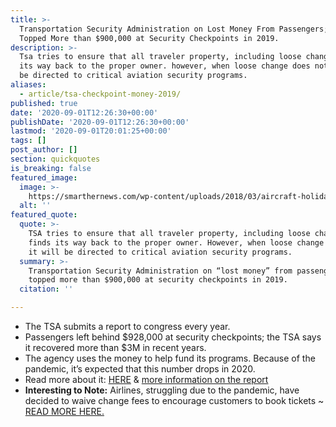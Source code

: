 ```yaml
---
title: >-
  Transportation Security Administration on Lost Money From Passengers; It
  Topped More than $900,000 at Security Checkpoints in 2019.
description: >-
  Tsa tries to ensure that all traveler property, including loose change, finds
  its way back to the proper owner. however, when loose change does not, it will
  be directed to critical aviation security programs.
aliases:
  - article/tsa-checkpoint-money-2019/
published: true
date: '2020-09-01T12:26:30+00:00'
publishDate: '2020-09-01T12:26:30+00:00'
lastmod: '2020-09-01T20:01:25+00:00'
tags: []
post_author: []
section: quickquotes
is_breaking: false
featured_image:
  image: >-
    https://smarthernews.com/wp-content/uploads/2018/03/aircraft-holiday-sun-tourism-99567-scaled.jpeg
  alt: ''
featured_quote:
  quote: >-
    TSA tries to ensure that all traveler property, including loose change,
    finds its way back to the proper owner. However, when loose change does not,
    it will be directed to critical aviation security programs.
  summary: >-
    Transportation Security Administration on “lost money” from passengers; it
    topped more than $900,000 at security checkpoints in 2019.
  citation: ''

---
```

*   The TSA submits a report to congress every year.
*   Passengers left behind $928,000 at security checkpoints; the TSA says it recovered more than $3M in recent years.
*   The agency uses the money to help fund its programs. Because of the pandemic, it’s expected that this number drops in 2020.
*   Read more about it: [HERE](https://www.usatoday.com/story/travel/news/2020/08/21/tsa-passengers-left-behind-900-000-security-checkpoints-2019/3408741001/) & [more information on the report](https://www.tsa.gov/sites/default/files/loose-chanage-report-2019-3.18.20.pdf?_ga=2.88854302.486993358.1598874692-584063380.1519367371)
*   **Interesting to Note:** Airlines, struggling due to the pandemic, have decided to waive change fees to encourage customers to book tickets ~ [READ MORE HERE.](https://www.cnn.com/2020/08/31/business/airline-industry-change-fees/index.html)